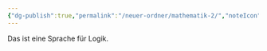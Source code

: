 ```yaml
---
{"dg-publish":true,"permalink":"/neuer-ordner/mathematik-2/","noteIcon":""}
---
```


Das ist eine Sprache für Logik.